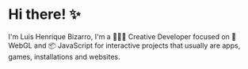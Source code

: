 # Hi there! ✨

I'm Luis Henrique Bizarro, I'm a 🧑🏻‍💻 Creative Developer focused on 🔮 WebGL and 📦 JavaScript for interactive projects that usually are apps, games, installations and websites.